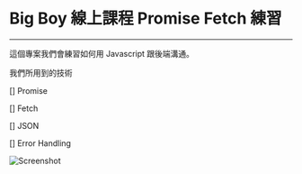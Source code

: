 # Big Boy 線上課程 Promise Fetch 練習

---

這個專案我們會練習如何用 Javascript 跟後端溝通。

我們所用到的技術

[] Promise

[] Fetch

[] JSON

[] Error Handling

![Screenshot](https://github.com/kuanhsuh/bbcc-async-course/blob/master/screenshot.png)
